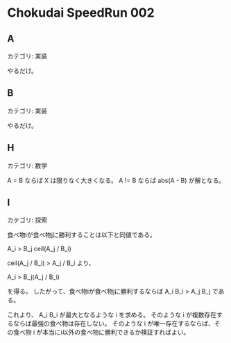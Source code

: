# Chokudai SpeedRun 002

## A
カテゴリ: 実装

やるだけ。

## B
カテゴリ: 実装

やるだけ。

## H
カテゴリ: 数学

A = B ならば X は限りなく大きくなる。
A != B ならば abs(A - B) が解となる。

## I
カテゴリ: 探索

食べ物iが食べ物jに勝利することは以下と同値である。

A_i > B_j ceil(A_j / B_i)

ceil(A_j / B_i) > A_j / B_i より、

A_i > B_j(A_j / B_i)

を得る。
したがって、食べ物iが食べ物jに勝利するならば A_i B_i > A_j B_j である。

これより、 A_i B_i が最大となるような i を求める。
そのような i が複数存在するならば最強の食べ物は存在しない。
そのような i が唯一存在するならば、その食べ物 i が本当にi以外の食べ物に勝利できるか検証すればよい。
